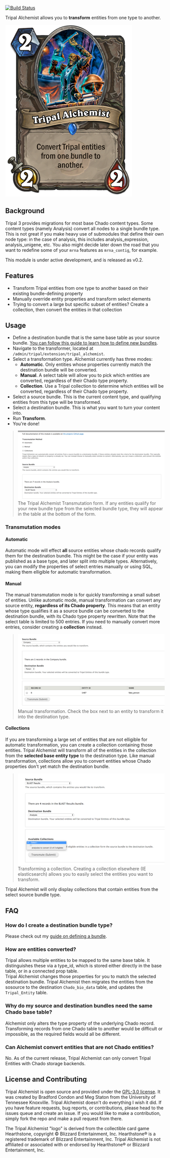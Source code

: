 [![Build Status](https://travis-ci.org/statonlab/tripal_alchemist.svg?branch=master)](https://travis-ci.org/statonlab/tripal_alchemist)


Tripal Alchemist allows you to **transform**  entities from one type to another.


![Tripal Alchemist Hearthstone Card](docs/img/Tripal_Alchemist_hearthstone_logo.png)

## Background 

Tripal 3 provides migrations for most base Chado content types.  Some content types (namely Analysis) convert all nodes to a single bundle type.  This is not great if you make heavy use of submodules that define their own node type: in the case of analysis, this includes analysis_expression, analysis_unigene, etc.  You also might decide later down the road that you want to redefine some of your `mrna` features as `mrna_contig`, for example.

This module is under active development, and is released as v0.2.

## Features

* Transform Tripal entities from one type to another based on their existing bundle-defining property
* Manually override entity properties and transform select elements
* Trying to convert a large but specific subset of entities?  Create a collection, then convert the entities in that collection

## Usage

* Define a destination bundle that is the same base table as your source bundle.  [You can follow this guide to learn how to define new bundles](docs/defining_a_new_bundle.md).  
* Navigate to the transformer, located at `/admin/tripal/extension/tripal_alchemist`.
* Select a transformation type.  Alchemist currently has three modes:
  - **Automatic**.  Only entities whose properties currently match the destination bundle will be converted.
  - **Manual**.  A select table will allow you to pick which entities are converted, regardless of their Chado type property.
  - **Collection**.  Use a Tripal collection to determine which entities will be converted, regardless of their Chado type property.
* Select a source bundle.  This is the current content type, and qualifying entities from this type will be transformed.
* Select a destination bundle.  This is what you want to turn your content into.
* Run **Transform**.
* You're done!

>![The Tripal Alchemist Transmutation form](docs/img/tripal_alchemist_main_menu.png)
> The Tripal Alchemist Transmutation form.  If any entities qualify for your new bundle type from the selected bundle type, they will appear in the table at the bottom of the form.

### Transmutation modes

#### Automatic

Automatic mode will effect **all** source entities whose chado records qualify them for the destination bundle.  This might be the case if your entity was published as a base type, and later split into multiple types.  Alternatively, you can modify the properties of select entries manually or using SQL, making them elligible for automatic transformation.

#### Manual

The manual transmutation mode is for quickly transforming a small subset of entities.  Unlike automatic mode, manual transformation can convert any source entity, **regardless of its Chado property**.  This means that an entity whose type qualifies it as a source bundle can be converted to the destination bundle, with its Chado type property rewritten.  Note that the select table is limited to 500 entries.  If you need to manually convert more entries, consider creating a **collection** instead.

>![The Tripal Alchemist manual transformation table](docs/img/manual_transmutation.png)
> Manual transformation.  Check the box next to an entity to transform it into the destination type.

#### Collections

If you are transforming a large set of entities that are not elligible for automatic transformation, you can create a collection containing those entities.  Tripal Alchemist will transform all of the entities in the collection from the **selected base entity type** to the destination type.  Like manual transformation, collections allow you to convert entities whose Chado properties don't yet match the destination bundle. 

>![collection transformation](docs/img/tripal_alchemist_collections.png)
> Transforming a collection.  Creating a collection elsewhere (IE elasticsearch) allows you to easily select the entities you want to transform.

Tripal Alchemist will only display collections that contain entities from the select source bundle type.

## FAQ

### How do I create a destination bundle type?

Please check out my [guide on defining a bundle](/docs/deining_a_new_bundle.md).

### How are entities converted?
Tripal allows multiple entities to be mapped to the same base table.  It distinguishes these via a type_id, which is stored either directly in the base table, or in a connected prop table.  
Tripal Alchemist changes those properties for you to match the selected destination bundle.  Tripal Alchemist then migrates the entities from the sosource to the destination `Chado_bio_data` table, and updates the `Tripal_Entity` table.

### Why do my source and destination bundles need the same Chado base table?

Alchemist only alters the type property of the underlying Chado record.  Transforming records from one Chado table to another would be difficult or impossible, as the required fields would all be different.

### Can Alchemist convert entities that are not Chado entities?

No.  As of the current release, Tripal Alchemist can only convert Tripal Entities with Chado storage backends.

## License and Contributing

Tripal Alchemist is open source and provided under the [GPL-3.0 license](https://github.com/statonlab/tripal_alchemist/blob/master/LICENSE).  It was created by Bradford Condon and Meg Staton from the University of Tennessee Knoxville.  Tripal Alchemist doesn't do everything I wish it did.  If you have feature requests, bug reports, or contributions, please head to the issues queue and create an issue.  If you would like to make a contribution, simply fork the repo and make a pull request from there.

The Tripal Alchemist "logo" is derived from the collectible card game Hearthstone, copyright © Blizzard Entertainment, Inc. Hearthstone® is a registered trademark of Blizzard Entertainment, Inc. Tripal Alchemist is not affiliated or associated with or endorsed by Hearthstone® or Blizzard Entertainment, Inc.
